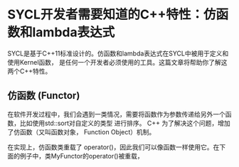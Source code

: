 # SYCL开发者需要知道的C++特性：仿函数和lambda表达式

SYCL是基于C++11标准设计的。仿函数和lambda表达式在SYCL中被用于定义和使用Kernel函数，
是任何一个开发者必须使用的工具。这篇文章将帮助你了解这两个C++特性。

## 仿函数 (Functor)
在软件开发过程中，我们会遇到一类情况，需要将函数作为参数传递给另外一个函数，比如使用std::sort对自定义的类型
进行排序。 C++ 为了解决这个问题，增加了仿函数（又叫函数对象， Function Object）机制。

在实现上，仿函数类重载了 operator()，因此我们可以像函数一样使用它。在下面的例子中，类MyFunctor的operator()被重载，



